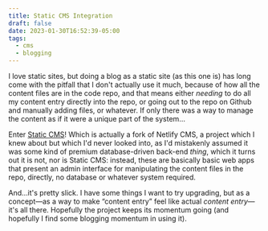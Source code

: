 ```yaml
---
title: Static CMS Integration
draft: false
date: 2023-01-30T16:52:39-05:00
tags:
  - cms
  - blogging
---
```

I love static sites, but doing a blog as a static site (as this one is) has long come with the pitfall that I don't actually use it much, because of how all the content files are in the code repo, and that means either _needing_ to do all my content entry directly into the repo, or going out to the repo on Github and manually adding files, or whatever. If only there was a way to manage the content as if it were a unique part of the system…

Enter [Static CMS](https://www.staticcms.org/)! Which is actually a fork of Netlify CMS, a project which I knew about but which I'd never looked into, as I'd mistakenly assumed it was some kind of premium database-driven back-end _thing_, which it turns out it is not, nor is Static CMS: instead, these are basically basic web apps that present an admin interface for manipulating the content files in the repo, directly, no database or whatever system required.

And…it's pretty slick. I have some things I want to try upgrading, but as a concept—as a way to make “content entry” feel like actual _content entry_—it's all there. Hopefully the project keeps its momentum going (and hopefully I find some blogging momentum in using it).
